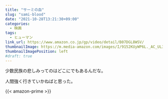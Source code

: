 ```yaml
---
title: "サーミの血"
slug: "sami-blood"
date: "2021-10-28T13:21:30+09:00"
categories:
  - 映画
tags:
  - ヒューマン
link_url: https://www.amazon.co.jp/gp/video/detail/B07DGL8WSV/
thumbnailImage: https://m.media-amazon.com/images/I/9152KUyWP6L._AC_UL320_.jpg
thumbnailImagePosition: left
#draft: true
---
```

少数民族の悲しみってのはどこにでもあるんだな。
<!--more-->
人間強く行きていかねばと思った。

{{< amazon-prime >}}
